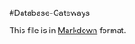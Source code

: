 #Database-Gateways

This file is in [Markdown](http://daringfireball.net/projects/markdown/) format.